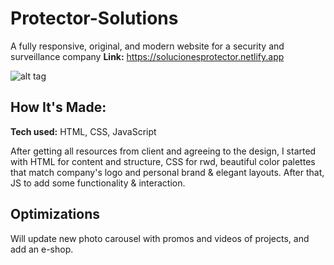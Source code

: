# Protector-Solutions

A fully responsive, original, and modern website for a security and surveillance company
**Link:** https://solucionesprotector.netlify.app

![alt tag]([https://i.imgur.com/io3KxRv.gif](https://i.imgur.com/TIkJGLC.gif))

## How It's Made:

**Tech used:** HTML, CSS, JavaScript

After getting all resources from client and agreeing to the design, I started with HTML for content and structure, CSS for rwd, beautiful color palettes that match company's logo and personal brand & elegant layouts. After that, JS to add some functionality & interaction. 


## Optimizations

Will update new photo carousel with promos and videos of projects, and add an e-shop.
